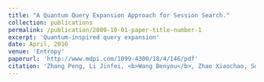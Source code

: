 ```yaml
---
title: "A Quantum Query Expansion Approach for Session Search."
collection: publications
permalink: /publication/2009-10-01-paper-title-number-1
excerpt: 'Quantum-inspired query expansion'
date: April, 2016
venue: 'Entropy'
paperurl: 'http://www.mdpi.com/1099-4300/18/4/146/pdf'
citation: 'Zhang Peng, Li Jinfei, <b>Wang Benyou</b>, Zhao Xiaochao, Song Dawei, Hou Yuexian, Melucci, M.. (2016). &quot;A Quantum Query Expansion Approach for Session Search.&quot; <i>Entropy</i>. 18(4), 144.'
---
```

